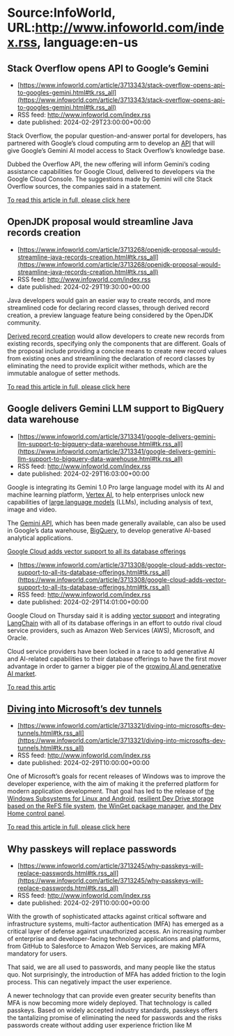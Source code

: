 # Source:InfoWorld, URL:http://www.infoworld.com/index.rss, language:en-us

## Stack Overflow opens API to Google’s Gemini
 - [https://www.infoworld.com/article/3713343/stack-overflow-opens-api-to-googles-gemini.html#tk.rss_all](https://www.infoworld.com/article/3713343/stack-overflow-opens-api-to-googles-gemini.html#tk.rss_all)
 - RSS feed: http://www.infoworld.com/index.rss
 - date published: 2024-02-29T23:00:00+00:00

<article>
	<section class="page">
<p>Stack Overflow, the popular question-and-answer portal for developers, has partnered with Google’s cloud computing arm to develop an <a href="https://www.infoworld.com/article/3269878/what-is-an-api-application-programming-interfaces-explained.html#:~:text=The%20term%20API%20stands%20for,%2C%20and%20cloud%2Dnative%20architectures.">API</a> that will give Google’s Gemini AI model access to Stack Overflow’s knowledge base.</p><p>Dubbed the Overflow API, the new offering will inform Gemini’s coding assistance capabilities for Google Cloud, delivered to developers via the Google Cloud Console. The suggestions made by Gemini will cite Stack Overflow sources, the companies said in a statement.</p><p class="jumpTag"><a href="/article/3713343/stack-overflow-opens-api-to-googles-gemini.html#jump">To read this article in full, please click here</a></p></section></article>

## OpenJDK proposal would streamline Java records creation
 - [https://www.infoworld.com/article/3713268/openjdk-proposal-would-streamline-java-records-creation.html#tk.rss_all](https://www.infoworld.com/article/3713268/openjdk-proposal-would-streamline-java-records-creation.html#tk.rss_all)
 - RSS feed: http://www.infoworld.com/index.rss
 - date published: 2024-02-29T19:30:00+00:00

<article>
	<section class="page">
<p>Java developers would gain an easier way to create records, and more streamlined code for declaring record classes, through derived record creation, a preview language feature being considered by the OpenJDK community.</p><p><a href="https://openjdk.org/jeps/468" rel="nofollow">Derived record creation</a> would allow developers to create new records from existing records, specifying only the components that are different. Goals of the proposal include providing a concise means to create new record values from existing ones and streamlining the declaration of record classes by eliminating the need to provide explicit wither methods, which are the immutable analogue of setter methods.</p><p class="jumpTag"><a href="/article/3713268/openjdk-proposal-would-streamline-java-records-creation.html#jump">To read this article in full, please click here</a></p></section></article>

## Google delivers Gemini LLM support to BigQuery data warehouse
 - [https://www.infoworld.com/article/3713341/google-delivers-gemini-llm-support-to-bigquery-data-warehouse.html#tk.rss_all](https://www.infoworld.com/article/3713341/google-delivers-gemini-llm-support-to-bigquery-data-warehouse.html#tk.rss_all)
 - RSS feed: http://www.infoworld.com/index.rss
 - date published: 2024-02-29T16:03:00+00:00

<article>
	<section class="page">
<p>Google is integrating its Gemini 1.0 Pro large language model with its AI and machine learning platform, <a href="https://www.infoworld.com/article/3696208/google-s-vertex-ai-machine-learning-platform-gets-generative-ai-tools.html">Vertex AI</a>, to help enterprises unlock new capabilities of <a href="https://www.infoworld.com/article/3693330/large-language-models-are-the-new-cloud-battleground.html">large language models</a> (LLMs), including analysis of text, image and video.</p><p>The <a href="https://cloud.google.com/vertex-ai/generative-ai/docs/model-reference/gemini#gemini-pro-vision" rel="nofollow">Gemini API</a>, which has been made generally available, can also be used in Google’s data warehouse, <a href="https://www.infoworld.com/article/2619626/google-s-bigquery-brings-big-data-to-the-cloud.html">BigQuery</a>, to develop generative AI-based analytical applications.</p><p class="jumpTag"><a href="/article/3713341/google-delivers-

## Google Cloud adds vector support to all its database offerings
 - [https://www.infoworld.com/article/3713308/google-cloud-adds-vector-support-to-all-its-database-offerings.html#tk.rss_all](https://www.infoworld.com/article/3713308/google-cloud-adds-vector-support-to-all-its-database-offerings.html#tk.rss_all)
 - RSS feed: http://www.infoworld.com/index.rss
 - date published: 2024-02-29T14:01:00+00:00

<article>
	<section class="page">
<p>Google Cloud on Thursday said it is adding <a href="https://www.infoworld.com/article/3634357/what-is-vector-search-better-search-through-ai.html">vector support</a> and integrating <a href="https://www.infoworld.com/article/3706289/what-is-langchain-easier-development-of-llm-applcations.html">LangChain</a> with all of its database offerings in an effort to outdo rival cloud service providers, such as Amazon Web Services (AWS), Microsoft, and Oracle.</p><p>Cloud service providers have been locked in a race to add generative AI and AI-related capabilities to their database offerings to have the first mover advantage in order to garner a bigger pie of the <a href="https://www.computerworld.com/article/3708633/generative-ai-spending-to-reach-143b-in-2027-idc.html">growing AI and generative AI market</a>.</p><p class="jumpTag"><a href="/article/3713308/google-cloud-adds-vector-support-to-all-its-database-offerings.html#jump">To read this artic

## Diving into Microsoft’s dev tunnels
 - [https://www.infoworld.com/article/3713321/diving-into-microsofts-dev-tunnels.html#tk.rss_all](https://www.infoworld.com/article/3713321/diving-into-microsofts-dev-tunnels.html#tk.rss_all)
 - RSS feed: http://www.infoworld.com/index.rss
 - date published: 2024-02-29T10:00:00+00:00

<article>
	<section class="page">
<p>One of Microsoft’s goals for recent releases of Windows was to improve the developer experience, with the aim of making it the preferred platform for modern application development. That goal has led to the release of <a href="https://www.infoworld.com/article/3707729/building-for-linux-and-android-on-windows.html">the Windows Subsystems for Linux and Android</a>, <a href="https://learn.microsoft.com/en-us/windows/dev-drive/" rel="nofollow">resilient Dev Drive storage based on the ReFS file system</a>, <a href="https://www.infoworld.com/article/3611365/getting-started-with-winget-the-windows-package-manager.html">the WinGet package manager</a>, <a href="https://learn.microsoft.com/en-us/windows/dev-home/" rel="nofollow">and the Dev Home control panel</a>.</p><p class="jumpTag"><a href="/article/3713321/diving-into-microsofts-dev-tunnels.html#jump">To read this article in full, please click here</a></p></section></article>

## Why passkeys will replace passwords
 - [https://www.infoworld.com/article/3713245/why-passkeys-will-replace-passwords.html#tk.rss_all](https://www.infoworld.com/article/3713245/why-passkeys-will-replace-passwords.html#tk.rss_all)
 - RSS feed: http://www.infoworld.com/index.rss
 - date published: 2024-02-29T10:00:00+00:00

<article>
	<section class="page">
<p>With the growth of sophisticated attacks against critical software and infrastructure systems, multi-factor authentication (MFA) has emerged as a critical layer of defense against unauthorized access. An increasing number of enterprise and developer-facing technology applications and platforms, from GitHub to Salesforce to Amazon Web Services, are making MFA mandatory for users.</p><p>That said, we are all used to passwords, and many people like the status quo. Not surprisingly, the introduction of MFA has added friction to the login process. This can negatively impact the user experience.</p><p>A newer technology that can provide even greater security benefits than MFA is now becoming more widely deployed. That technology is called passkeys. Based on widely accepted industry standards, passkeys offers the tantalizing promise of eliminating the need for passwords and the risks passwords create without adding user experience friction like M


